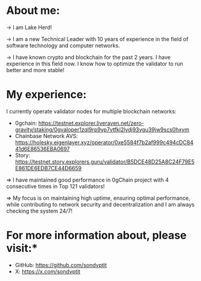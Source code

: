 # **About me:**
-> I am Lake Herd!

-> I am a new Technical Leader with 10 years of experience in the field of software technology and computer networks.

-> I have known crypto and blockchain for the past 2 years. I have experience in this field now. I know how to optimize the validator to run better and more stable!

# **My experience:**
I currently operate validator nodes for multiple blockchain networks: 

- 0gchain: https://testnet.explorer.liveraven.net/zero-gravity/staking/0gvaloper1zql9rp9yp7vtfkj2lydj93vgu39jw9scs0hxym
- Chainbase Network AVS: https://holesky.eigenlayer.xyz/operator/0xe5584f7b2af999c494cDC8441d6E86536EBA0697
- Story: https://testnet.story.explorers.guru/validator/B5DCE48D25A8C24F79E5E861DE6EDB7CE44D6659

=> I have maintained good performance in 0gChain project with 4 consecutive times in Top 121 validators!

=> My focus is on maintaining high uptime, ensuring optimal performance, while contributing to network security and decentralization and I am always checking the system 24/7!

# For more information about, please visit:*
- GitHub: https://github.com/sondvptit
- X: https://x.com/sondvptit
